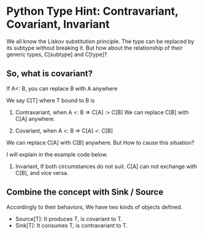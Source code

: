 # Python Type Hint: Contravariant, Covariant, Invariant

We all know the Liskov substitution principle. The type can be replaced by its subtype without breaking it. But how about the relationship of their generic types, C[subtype] and C[type]?

## So, what is covariant?

If A<: B, you can replace B with A anywhere

We say C[T] where T bound to B is

1. Contravariant, when A <: B => C[A] :> C[B]
We can replace C[B] with C[A] anywhere.

1. Covariant, when A <: B => C[A] <: C[B]

We can replace C[A] with C[B] anywhere. But How to cause this situation?

I will explain in the example code below.

1. Invariant, If both circumstances do not suit. C[A] can not exchange with C[B], and vice versa.

## Combine the concept with Sink / Source

Accordingly to their behaviors, We have two kinds of objects defined.

* Source[T]: It produces T, is covariant to T.
* Sink[T]: It consumes T, is contravariant to T.
